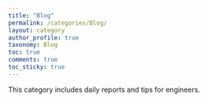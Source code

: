 ```yaml
---
title: "Blog"
permalink: /categories/Blog/
layout: category
author_profile: true
taxonomy: Blog
toc: true
comments: true
toc_sticky: true
---
```


This category includes daily reports and tips for engineers.